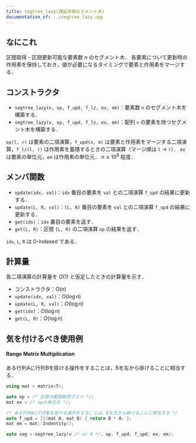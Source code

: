 ```yaml
---
title: segtree_lazy(遅延評価セグメント木)
documentation_of: ../segtree_lazy.cpp
---
```


## なにこれ
区間取得・区間更新可能な要素数 $n$ のセグメント木．
各要素について更新時の作用素を保持しておき，値が必要になるタイミングで要素と作用素をマージする．

## コンストラクタ
- `segtree_lazy(n, op, f_upd, f_lz, ex, em)`：要素数 `n` のセグメント木を構築する．
- `segtree_lazy(v, op, f_upd, f_lz, ex, em)`：配列 `v` の要素を持つセグメント木を構築する．

`op(l, r)` は要素の二項演算，`f_upd(x, m)` は要素と作用素をマージする二項演算，`f_lz(l, r)` は作用素を蓄積するときの二項演算（マージ順は `l` $\to$ `r`）．
`ex` は要素の単位元，`em` は作用素の単位元．
$n \leq 10^8$ 程度．

## メンバ関数
- `update(idx, val)`：`idx` 番目の要素を `val` との二項演算 `f_upd` の結果に更新する．
- `update(L, R, val)`：`[L, R)` 番目の要素を `val` との二項演算 `f_upd` の結果に更新する．
- `get(idx)`：`idx` 番目の要素を返す．
- `get(L, R)`：区間 `[L, R)` の二項演算 `op` の結果を返す．

`idx`, `L`, `R` は 0-indexed である．

## 計算量
各二項演算の計算量を $O(1)$ と仮定したときの計算量を示す．
- コンストラクタ：$O(n)$
- `update(idx, val)`：$O(\log n)$
- `update(L, R, val)`：$O(\log n)$
- `get(idx)`：$O(\log n)$
- `get(L, R)`：$O(\log n)$

## 気を付けるべき使用例
#### Range Matrix Multiplication
ある行列Aに行列Bを掛ける操作をすることは，Bを左から掛けることに相当する．


```cpp
using mat = matrix<T>;

auto op = /* 任意の範囲取得クエリ */;
mat ex = /* opの単位元 */;

/* ある行列Aに行列Bを掛ける操作をすることは、Bを左から掛けることに相当する */
auto f_upd = [](mat A, mat B) { return B * A; };
mat em = mat::Indentity();

auto seg = segtree_lazy(v /* or N */, op, f_upd, f_upd, ex, em);
```
